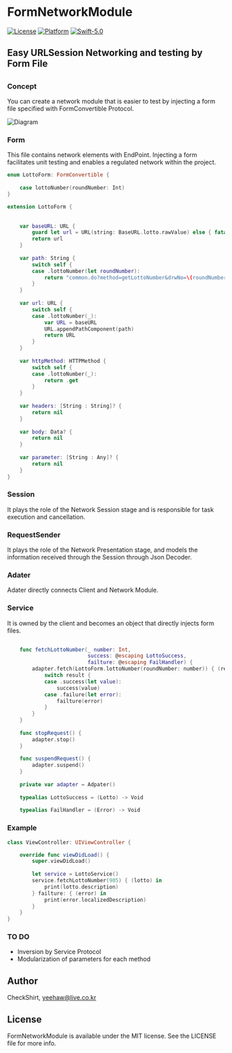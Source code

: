 # FormNetworkModule

[![License](https://img.shields.io/cocoapods/l/SwiftString.svg?style=flat)](http://cocoapods.org/pods/SwiftString)
[![Platform](https://img.shields.io/cocoapods/p/SwiftString.svg?style=flat)](http://cocoapods.org/pods/SwiftString)
[![Swift-5.0](http://img.shields.io/badge/Swift-5.0-blue.svg)]()

## Easy URLSession Networking and testing by Form File

## 

### Concept

You can create a network module that is easier to test by injecting a form file specified with FormConvertible Protocol.



![Diagram](/Users/Sangmin/Downloads/Diagram.jpg)



### Form

This file contains network elements with EndPoint. Injecting a form facilitates unit testing and enables a regulated network within the project.

~~~swift
enum LottoForm: FormConvertible {
                            
    case lottoNumber(roundNumber: Int)
}

extension LottoForm {
    
    
    var baseURL: URL {
        guard let url = URL(string: BaseURL.lotto.rawValue) else { fatalError("Invalid URL") }
        return url
    }
    
    var path: String {
        switch self {
        case .lottoNumber(let roundNumber):
            return "common.do?method=getLottoNumber&drwNo=\(roundNumber)"
        }
    }
    
    var url: URL {
        switch self {
        case .lottoNumber(_):
            var URL = baseURL
            URL.appendPathComponent(path)
            return URL
        }
    }
    
    var httpMethod: HTTPMethod {
        switch self {
        case .lottoNumber(_):
            return .get
        }
    }
    
    var headers: [String : String]? {
        return nil
    }
    
    var body: Data? {
        return nil
    }
    
    var parameter: [String : Any]? {
        return nil
    }
}
~~~



### Session

It plays the role of the Network Session stage and is responsible for task execution and cancellation.

### RequestSender

It plays the role of the Network Presentation stage, and models the information received through the Session through Json Decoder.

### Adater

Adater directly connects Client and Network Module.

### Service

It is owned by the client and becomes an object that directly injects form files.

~~~swift
        
    func fetchLottoNumber(_ number: Int,
                          success: @escaping LottoSuccess,
                          failture: @escaping FailHandler) {
        adapter.fetch(LottoForm.lottoNumber(roundNumber: number)) { (result: Result<Lotto, Error>) in
            switch result {
            case .success(let value):
                success(value)
            case .failure(let error):
                failture(error)
            }
        }
    }
    
    func stopRequest() {
        adapter.stop()
    }
    
    func suspendRequest() {
        adapter.suspend()
    }
    
    private var adapter = Adpater()
    
    typealias LottoSuccess = (Lotto) -> Void
    
    typealias FailHandler = (Error) -> Void
~~~



### Example

~~~swift
class ViewController: UIViewController {

    override func viewDidLoad() {
        super.viewDidLoad()
        
        let service = LottoService()
        service.fetchLottoNumber(905) { (lotto) in
            print(lotto.description)
        } failture: { (error) in
            print(error.localizedDescription)
        }
    }
}

~~~



### TO DO

* Inversion by Service Protocol
* Modularization of parameters for each method

## Author

CheckShirt, yeehaw@live.co.kr



## License

FormNetworkModule  is available under the MIT license. See the LICENSE file for more info.